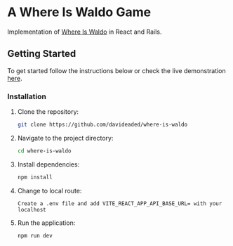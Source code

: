 # A Where Is Waldo Game

Implementation of [Where Is Waldo](https://en.wikipedia.org/wiki/Where%27s_Wally%3F) in React and Rails.

## Getting Started

To get started follow the instructions below or check the live demonstration [here](https://main--cerulean-bavarois-35efc7.netlify.app/).

### Installation

1. Clone the repository:

    ```bash
    git clone https://github.com/davideaded/where-is-waldo
    ```
2. Navigate to the project directory:

    ```bash
    cd where-is-waldo
    ```
3. Install dependencies:

    ```bash
    npm install
    ```

4. Change to local route:

     ```
     Create a .env file and add VITE_REACT_APP_API_BASE_URL= with your localhost
     ```

5. Run the application:

    ```bash
    npm run dev
    ```